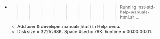 * >>>>>>>>> Running inst-std-help-manuals-html.sh ...
  * Add user & developer manuals(html) in Help menu.
  * Disk size = 3225268K. Space Used = 76K. Runtime = 00:00:00:01.
